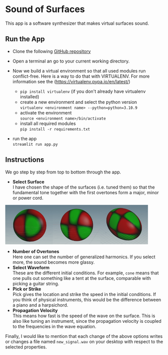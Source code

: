 # Sound of Surfaces

This app is a software synthesizer that makes virtual surfaces sound.

## Run the App

* Clone the following [GitHub repository](https://github.com/ChristophSeidel1234/Surface_Sound)
* Open a terminal an go to your current working directory.
* Now we build a virtual environment so that all used modules run conflict-free. Here is a way to do that with VIRTUALENV. For more information see the (https://virtualenv.pypa.io/en/latest/)
    * `pip install virtualenv` (if you don't already have virtualenv installed) 
    * create a new environment and select the python version \
    `virtualenv <environment name> --python=python=3.10.9`
    * activate the environment\
    `source <environment name>/bin/activate`
    * install all required modules\
    `pip install -r requirements.txt`

* run the app\
`streamlit run app.py`

## Instructions
We go step by step from top to bottom through the app.
* **Select Surface**\
I have chosen the shape of the surfaces (i.e. tuned them) so that the fundamental tone together with the first overtones form a major, minor or power cord.
<div style="display: flex;">
  <img src="images/major.jpg" width="30%" alt="major">
  <img src="images/minor.jpg" width="30%" alt="minor">
  <img src="images/power.jpg" width="30%" alt="power">
</div>


* **Number of Overtones**\
Here one can set the number of generalized harmonics. If you select more, the sound becomes more glassy.
* **Select Waveform**\
These are the different initial conditions. For example, `cone` means that one pulls out something like a tent at the surface, comparable with picking a guitar string.
* **Pick or Strike**\
Pick gives the location and strike the speed in the initial conditions. If you think of physical instruments, this would be the difference between a piano and a harpsichord.
* **Propagation Velocity**\
This means how fast is the speed of the wave on the surface. This is also like tuning an instrument, since the propagation velocity is coupled to the frequencies in the wave equation.

Finally, I would like to mention that each change of the above options writes or changes a file named `new_signal.wav` on your desktop with respect to the selected properties.

